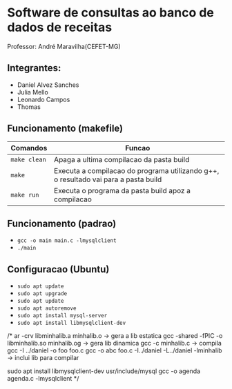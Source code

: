 # Software de consultas ao banco de dados de receitas

<p>Professor: André Maravilha(CEFET-MG)</p>

## Integrantes:

- Daniel Alvez Sanches
- Julia Mello
- Leonardo Campos
- Thomas

## Funcionamento (makefile)

| Comandos     | Funcao |
| ------------ | ------ |
| `make clean` | Apaga a ultima compilacao da pasta build |
| `make`       | Executa a compilacao do programa utilizando g++, o resultado vai para a pasta build |
| `make run`   | Executa o programa da pasta build apoz a compilacao |

## Funcionamento (padrao)

- `gcc -o main main.c -lmysqlclient`
- `./main`

## Configuracao (Ubuntu)

- `sudo apt update`
- `sudo apt upgrade`
- `sudo apt update`
- `sudo apt autoremove`
- `sudo apt install mysql-server`
- `sudo apt install libmysqlclient-dev`

/*
ar -crv libminhalib.a minhalib.o -> gera a lib estatica
gcc -shared -fPIC -o libminhalib.so minhalib.og -> gera lib dinamica
gcc -c minhalib.c -> compila
gcc -I ../daniel -o foo foo.c
gcc -o abc foo.c -I../daniel -L../daniel -lminhalib -> inclui lib para compilar

sudo apt install libmysqlclient-dev
usr/include/mysql
gcc -o agenda agenda.c -lmysqlclient
*/